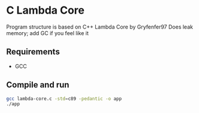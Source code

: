 # C Lambda Core

Program structure is based on C++ Lambda Core by Gryfenfer97
Does leak memory; add GC if you feel like it

## Requirements

- GCC

## Compile and run

```sh
gcc lambda-core.c -std=c89 -pedantic -o app
./app
```

